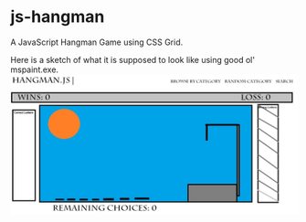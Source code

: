 # js-hangman
A JavaScript Hangman Game using CSS Grid.

Here is a sketch of what it is supposed to look like using good ol' mspaint.exe.
![sketch](./public/img/draft.jpg)